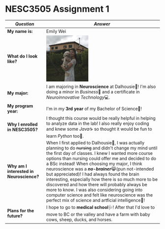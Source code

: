 # NESC3505 Assignment 1

| ***Question*** | ***Answer*** |
| ----------- | ----------- |
| **My name is:** | Emily Wei |
| **What do I look like?** |<img src="assignment 1.jpg" alt="emily" height="150" /> |
| **My major:** | I am majoring in **Neuroscience** at Dalhousie🧠! I'm also doing a minor in *Business*👔 and a certificate in *Neuroinnovative Technology*💻.|
| **My program year:** | I'm in my **3rd year** of my Bachelor of Science🧪! |
| **Why I enrolled in NESC3505?** | I thought this course would be really helpful in helping to analyze data in the lab! I also really enjoy coding and knew some *Java*☕ so thought it would be fun to learn *Python* too🐍. |
| **Why am I interested in Neuroscience?** | When I first applied to Dalhousie🐯, I was actually planning to do ~~nursing~~ and didn't change my mind until the first day of classes. I knew I wanted more course options than nursing could offer me and decided to do a BSc instead! When choosing my major, I think neuroscience was a ***no-brainer***😹(pun not-intended but appreciated)! I had always found the brain interesting, especially how there is so much more to be discovered and how there will probably always be more to know. I was also considering going into computer science and felt like neuroscience was the perfect mix of science and artficial intelligence🦿! |
| **Plans for the future?** | I hope to go to **medical school**🩺! After that I'd love to move to BC or the valley and have a farm with baby cows, sheep, ducks, and horses. |

<!--
**EmilyWeiDan/EmilyWeiDan** is a ✨ _special_ ✨ repository because its `README.md` (this file) appears on your GitHub profile.
